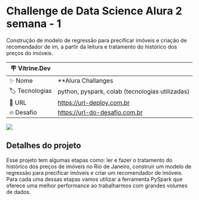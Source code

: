 # Challenge de Data Science Alura 2 semana - 1

Construção de modelo de regressão para precificar imóveis e criação de recomendador de im, a partir da leitura e tratamento do histórico dos preços do imóveis.

| :placard: Vitrine.Dev |     |
| -------------  | --- |
| :sparkles: Nome        | **Alura Challanges | Data Science**
| :label: Tecnologias | python, pyspark, colab (tecnologias utilizadas)
| :rocket: URL         | https://url-deploy.com.br
| :fire: Desafio     | https://url-do-desafio.com.br

<!-- Inserir imagem com a #vitrinedev ao final do link -->
![](https://images-ext-1.discordapp.net/external/VvLc8xexIGXQHZ1mpEPkLvvc1BMc1at31chLgq9BPsM/https/opengraph.githubassets.com/2402e271b7cf04f73aae0c5ff0c2166c849ee3ab92f54e6ca1d09281c2d9255a/marceloviana1991/-Challenge-Data-Science-Aula-01)

## Detalhes do projeto

Esse projeto tem algumas etapas como: ler e fazer o tratamento do histórico dos preços de imóveis no Rio de Janeiro, construir um modelo de regressão para precificar imóveis e criar um recomendador de imóveis. Para cada uma dessas etapas vamos utilizar a ferramenta PySpark que oferece uma melhor performance ao trabalharmos com grandes volumes de dados.
